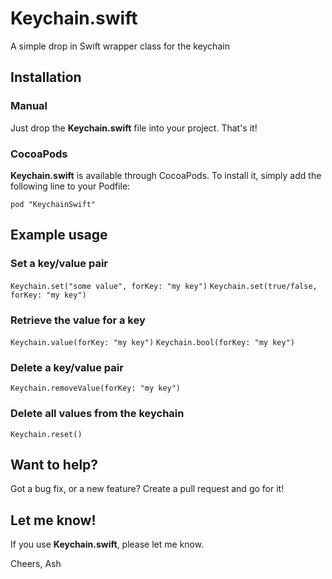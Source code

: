 # Keychain.swift
A simple drop in Swift wrapper class for the keychain

## Installation

### Manual
Just drop the **Keychain.swift** file into your project. That's it!

### CocoaPods
**Keychain.swift** is available through CocoaPods. To install it, simply add the following line to your Podfile:

`pod "KeychainSwift"`

## Example usage

### Set a key/value pair

`Keychain.set("some value", forKey: "my key")`
`Keychain.set(true/false, forKey: "my key")`

### Retrieve the value for a key

`Keychain.value(forKey: "my key")`
`Keychain.bool(forKey: "my key")`

### Delete a key/value pair

`Keychain.removeValue(forKey: "my key")`

### Delete all values from the keychain

`Keychain.reset()`

## Want to help?

Got a bug fix, or a new feature? Create a pull request and go for it!

## Let me know!

If you use **Keychain.swift**, please let me know.

Cheers,
Ash
